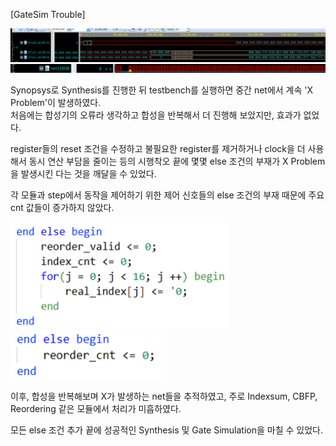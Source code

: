 [GateSim Trouble]

<img src="/History/img/img158.png" width=1000> 

<img src="/History/img/img159.png" width=1000> 

Synopsys로 Synthesis를 진행한 뒤 testbench를 실행하면 중간 net에서 계속 'X Problem'이 발생하였다. <br>
처음에는 합성기의 오류라 생각하고 합성을 반복해서 더 진행해 보았지만, 효과가 없었다. <br>

register들의 reset 조건을 수정하고 불필요한 register를 제거하거나 clock을 더 사용해서 동시 연산 부담을 줄이는 등의 시행착오 끝에 몇몇 else 조건의 부재가 X Problem을 발생시킨 다는 것을 깨달을 수 있었다. <br>

각 모듈과 step에서 동작을 제어하기 위한 제어 신호들의 else 조건의 부재 때문에 주요 cnt 값들이 증가하지 않았다. <br>

<img src="/History/img/img160.png" width=350> 

<img src="/History/img/img161.png" width=250> 

이후, 합성을 반복해보며 X가 발생하는 net들을 추적하였고, 주로 Indexsum, CBFP, Reordering 같은 모듈에서 처리가 미흡하였다. <br>

모든 else 조건 추가 끝에 성공적인 Synthesis 및 Gate Simulation을 마칠 수 있었다.